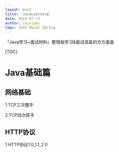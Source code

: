 ```yaml
---
layout: post
title: 'JavaLearning'
date: 2023-07-23
author: survivor
tags: Java Mysql Spring
---
```

「Java学习+面试材料」整理我学习&面试涵盖的方方面面

[TOC]



# Java基础篇

## 网络基础
1.TCP三次握手

2.TCP四次挥手

## HTTP协议
1.HTTP协议1.0_1.1_2.0

